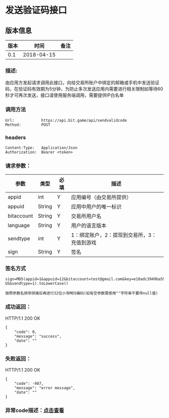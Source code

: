 # 发送验证码接口

## 版本信息
版本 | 时间 |   备注
-- | -- |   --
0.1 | 2018-04-15

### 描述:
由应用方发起请求调用此接口，向给交易所账户中绑定的邮箱或手机中发送验证码，在验证码有效期为5分钟，为防止多次发送应用内需要进行相关限制如等待60秒才可再次发送，接口请使用服务端调用，需要提供IP白名单


### 调用方法

``` 
Url:            https://api.bit.game/api/sendvalidcode
Method:         POST

```
### headers

``` 
Content-Type:   Application/Json
Authorization:  Bearer <token>    

```
### 请求参数：


 参数           |     类型        |必填| 描述         
------------ |     -------------|--|         -----------
 appid    |   int |Y|   应用编号（由交易所提供）
 appuid   |   String  |Y|   应用中用户的唯一标识
 bitaccount    | String    |Y| 交易所用户名
 language   |   String  |Y|   用户的语言版本
 sendtype   |   int |Y |1：绑定账户，2：提现到交易所，3：充值到游戏
 sign     | String        |Y| 签名   
 
 
 ### 签名方式
 ```
 sign=MD5(appid=1&appuid=12&bitaccount=test@gmail.com&key=e10adc3949ba59abbe56e057f20f883e&language=en-US&sendtype=1).toLowerCase()
 
 按照参数名排序拼接后再进行32位小写MD5编码(如有空参数需使用""字符串不要传null值)
 ```


### 成功返回：
HTTP/1.1 200 OK
``` 
{
    "code": 0,
    "message": "success",
    "date": ""
}
```
### 失败返回：
HTTP/1.1 200 OK
``` 
{
    "code": -987,
    "message": "error message",
    "date": ""
}
```

### 异常code描述：[点击查看](https://github.com/BitGameEN/OpenAPI/blob/master/BitGame%E6%B8%B8%E6%88%8F%E5%AF%B9%E6%8E%A5%E6%96%87%E6%A1%A3.md)
